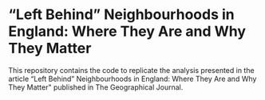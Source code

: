# “Left Behind” Neighbourhoods in England: Where They Are and Why They Matter

This repository contains the code to replicate the analysis presented in the article “Left Behind” Neighbourhoods in England: Where They Are and Why They Matter" published in The Geographical Journal.  
